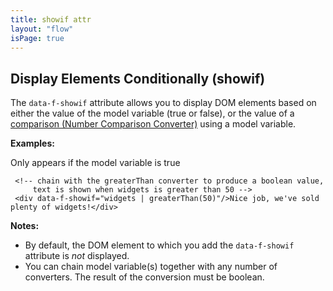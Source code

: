 ```yaml
---
title: showif attr
layout: "flow"
isPage: true
---
```


## Display Elements Conditionally (showif)

The `data-f-showif` attribute allows you to display DOM elements based on either the value of the model variable (true or false), or the value of a [comparison (Number Comparison Converter)](../../../../converters/number-compare-converter/) using a model variable.

**Examples:**
     <!-- model variable already has a boolean value -->
     <div data-f-showif="sampleBooleanModelVariable">Only appears if the model variable is true</div>

     <!-- chain with the greaterThan converter to produce a boolean value,
         text is shown when widgets is greater than 50 -->
     <div data-f-showif="widgets | greaterThan(50)"/>Nice job, we've sold plenty of widgets!</div>

**Notes:**
* By default, the DOM element to which you add the `data-f-showif` attribute is *not* displayed.
* You can chain model variable(s) together with any number of converters. The result of the conversion must be boolean.
